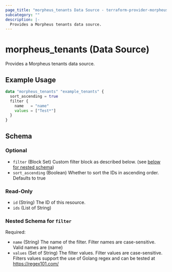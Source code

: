 ```yaml
---
page_title: "morpheus_tenants Data Source - terraform-provider-morpheus"
subcategory: ""
description: |-
  Provides a Morpheus tenants data source.
---
```


# morpheus_tenants (Data Source)

Provides a Morpheus tenants data source.

## Example Usage

```terraform
data "morpheus_tenants" "example_tenants" {
  sort_ascending = true
  filter {
    name   = "name"
    values = ["Test*"]
  }
}
```

<!-- schema generated by tfplugindocs -->
## Schema

### Optional

- `filter` (Block Set) Custom filter block as described below. (see [below for nested schema](#nestedblock--filter))
- `sort_ascending` (Boolean) Whether to sort the IDs in ascending order. Defaults to true

### Read-Only

- `id` (String) The ID of this resource.
- `ids` (List of String)

<a id="nestedblock--filter"></a>
### Nested Schema for `filter`

Required:

- `name` (String) The name of the filter. Filter names are case-sensitive. Valid names are (name)
- `values` (Set of String) The filter values. Filter values are case-sensitive. Filters values support the use of Golang regex and can be tested at https://regex101.com/